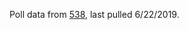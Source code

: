 Poll data from [538](https://github.com/fivethirtyeight/data/tree/master/polls), last pulled 6/22/2019.